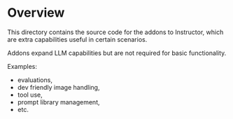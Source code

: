 # Overview

This directory contains the source code for the addons to Instructor, which are extra capabilities useful in certain
scenarios.

Addons expand LLM capabilities but are not required for basic functionality.

Examples:
 - evaluations,
 - dev friendly image handling,
 - tool use,
 - prompt library management,
 - etc.
